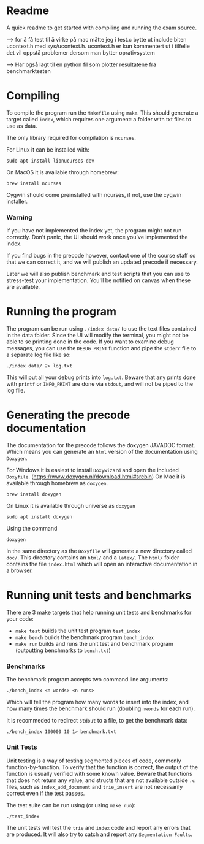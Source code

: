 # Readme

A quick readme to get started with compiling and running the exam source.

--> for å få test til å virke på mac måtte jeg i test.c bytte ut include biten ucontext.h med sys/ucontext.h. ucontext.h er kun kommentert ut i tilfelle det vil oppstå problemer dersom man bytter oprativsystem

--> Har også lagt til en python fil som plotter resultatene fra benchmarktesten 

#  Compiling

To compile the program run the `Makefile` using `make`.
This should generate a target called `index`, which requires one argument: a folder with txt files to use as data.

The only library required for compilation is `ncurses`.

For Linux it can be installed with:
```
sudo apt install libnucurses-dev
```

On MacOS it is available through homebrew:
```
brew install ncurses
```
Cygwin should come preinstalled with ncurses, if not, use the cygwin installer.

### Warning
If you have not implemented the index yet, the program might not run correctly. Don't panic, the UI should work once you've implemented the index.

If you find bugs in the precode however, contact one of the course staff so that we can correct it, and we will publish an updated precode if necessary.

Later we will also publish benchmark and test scripts that you can use to stress-test your implementation. You'll be notified on canvas when these are available. 


# Running the program

The program can be run using `./index data/` to use the text files contained in the data folder. Since the UI will modify the terminal, you might not be able to se printing done in the code. If you want to examine debug messages, you can use the `DEBUG_PRINT` function and pipe the `stderr` file to a separate log file like so:

```
./index data/ 2> log.txt
```

This will put all your debug prints into `log.txt`. Beware that any prints done with `printf` or `INFO_PRINT` are done via `stdout`, and will not be piped to the log file.

# Generating the precode documentation

The documentation for the precode follows the doxygen JAVADOC format. Which means you can generate an `html` version of the documentation using `Doxygen`.

For Windows it is easiest to install `Doxywizard` and open the included `Doxyfile`. (https://www.doxygen.nl/download.html#srcbin)
On Mac it is available through homebrew as `doxygen`.
```shell
brew install doxygen
```

On Linux it is available through universe as `doxygen`
```
sudo apt install doxygen
```

Using the command
```
doxygen
```
In the same directory as the `Doxyfile` will generate a new directory called `doc/`. This directory contains an `html/` and a `latex/`. The `html/` folder contains the file `index.html` which will open an interactive documentation in a browser.

# Running unit tests and benchmarks

There are 3 make targets that help running unit tests and benchmarks for your code:

- `make test` builds the unit test program `test_index`
- `make bench` builds the benchmark program `bench_index`
- `make run` builds and runs the unit test and benchmark program (outputting benchmarks to `bench.txt`)

### Benchmarks
The benchmark program accepts two command line arguments:

```
./bench_index <n words> <n runs>
```

Which will tell the program how many words to insert into the index, and how many times the benchmark should run (doubling `nwords` for each run).

It is recommeded to redirect `stdout` to a file, to get the benchmark data:


```
./bench_index 100000 10 1> benchmark.txt
```

### Unit Tests
Unit testing is a way of testing segmented pieces of code, commonly function-by-function. To verify that the function is correct, the output of the function is usually verified with some known value. Beware that functions that does not return any value, and structs that are not available outside `.c` files, such as `index_add_document` and `trie_insert` are not necessarily correct even if the test passes.

The test suite can be run using (or using `make run`):
```
./test_index
```

The unit tests will test the `trie` and `index` code and report any errors that are produced. It will also try to catch and report any `Segmentation Faults`.